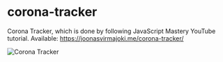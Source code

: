 # corona-tracker
Corona Tracker, which is done by following JavaScript Mastery YouTube tutorial.
Available: https://joonasvirmajoki.me/corona-tracker/

![Corona Tracker](https://i.gyazo.com/18a64d923782df5144c9fcad1f60cb7f.png)
